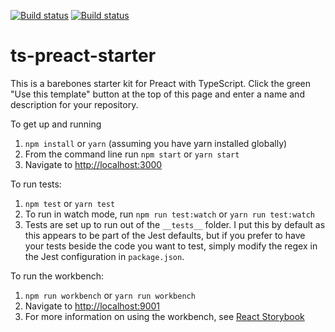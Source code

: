 [![Build status](https://ci.appveyor.com/api/projects/status/bxe1t656us4dp5dd?svg=true)](https://ci.appveyor.com/project/nickytonline/ts-preact-starter)
[![Build status](https://img.shields.io/travis/nickytonline/ts-preact-starter.svg)](https://travis-ci.org/nickytonline/ts-preact-starter)

ts-preact-starter
================

This is a barebones starter kit for Preact with TypeScript. Click the green "Use this template" button at the top of this page and enter a name and description for your repository.

To get up and running

1. `npm install` or `yarn` (assuming you have yarn installed globally)
1. From the command line run `npm start` or `yarn start`
1. Navigate to [http://localhost:3000](http://localhost:3000)

To run tests:
1. `npm test` or `yarn test`
1. To run in watch mode, run `npm run test:watch` or `yarn run test:watch`
1. Tests are set up to run out of the `__tests__` folder. I put this by default as this appears to be part of the Jest defaults, but if you prefer to have your tests beside the code you want to test, simply modify the regex in the Jest configuration in `package.json`.

To run the workbench:

1. `npm run workbench` or `yarn run workbench`
1. Navigate to [http://localhost:9001](http://localhost:9001)
1. For more information on using the workbench, see [React Storybook](https://github.com/storybooks/react-storybook)
